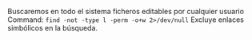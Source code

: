 Buscaremos en todo el sistema ficheros editables por cualquier usuario
Command:
`find -not -type l -perm -o+w 2>/dev/null`
Excluye enlaces simbólicos en la búsqueda.